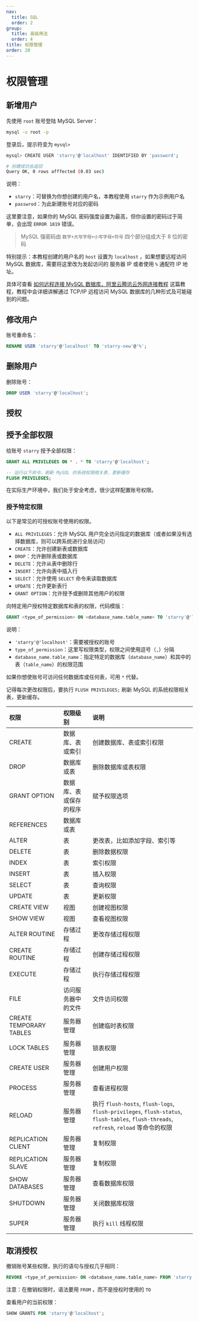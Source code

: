 ```yaml
---
nav:
  title: SQL
  order: 2
group:
  title: 高级用法
  order: 4
title: 权限管理
order: 20
---
```


# 权限管理

## 新增用户

先使用 `root` 账号登陆 MySQL Server：

```bash
mysql -u root -p
```

登录后，提示符变为 `mysql>`

```bash
mysql> CREATE USER 'starry'@'localhost' IDENTIFIED BY 'password';

# 创建成功会返回
Query OK, 0 rows afffected (0.03 sec)
```

说明：

- `starry`：可替换为你想创建的用户名，本教程使用 `starry` 作为示例用户名
- `passwrod`：为此新建账号对应的密码

这里要注意，如果你的 MySQL 密码强度设置为最高，但你设置的密码过于简单，会出现 `ERROR 1819` 错误。

> MySQL 强密码由 `数字+大写字母+小写字母+符号` 四个部分组成大于 8 位的密码

特别提示：本教程创建的用户名的 `host` 设置为 `localhost` ，如果想要远程访问 MySQL 数据库，需要将这里改为发起访问的 服务器 IP 或者使用 `%` 通配符 IP 地址。

具体可查看 [如何远程连接 MySQL 数据库，阿里云腾讯云外网连接教程](https://kalacloud.com/blog/how-to-allow-remote-access-to-mysql/) 这篇教程，教程中会详细讲解通过 TCP/IP 远程访问 MySQL 数据库的几种形式及可能碰到的问题。

## 修改用户

账号重命名：

```sql
RENAME USER 'starry'@'localhost' TO 'starry-new'@'%';
```

## 删除用户

删除账号：

```sql
DROP USER 'starry'@'localhost';
```

## 授权

## 授予全部权限

给账号 `starry` 授予全部权限：

```sql
GRANT ALL PRIVILEGES ON * . * TO 'starry'@'localhost';

-- 运行以下命令，刷新 MySQL 的系统权限相关表，更新缓存
FLUSH PRIVILEGES;
```

在实际生产环境中，我们处于安全考虑，很少这样配置账号权限。

### 授予特定权限

以下是常见的可授权账号使用的权限。

- `ALL PRIVILEGES`：允许 MySQL 用户完全访问指定的数据库（或者如果没有选择数据库，则可以跨系统进行全局访问）
- `CREATE`：允许创建新表或数据库
- `DROP`：允许删除表或数据库
- `DELETE`：允许从表中删除行
- `INSERT`：允许向表中插入行
- `SELECT`：允许使用 `SELECT` 命令来读取数据库
- `UPDATE`：允许更新表行
- `GRANT OPTION`：允许授予或删除其他用户的权限

向特定用户授权特定数据库和表的权限，代码模版：

```sql
GRANT <type_of_permission> ON <database_name.table_name> TO 'starry'@'localhost';
```

说明：

- `'starry'@'localhost'`：需要被授权的账号
- `type_of_permission`：这里写权限类型，权限之间使用逗号（`,`）分隔
- `database_name.table_name`：指定特定的数据库（`database_name`）和其中的表（`table_name`）的权限范围

如果你想使账号可访问任何数据库或任何表，可用 `*` 代替。

记得每次更改权限后，要执行 `FLUSH PRIVILEGES;` 刷新 MySQL 的系统权限相关表，更新缓存。

| 权限                    | 权限级别               | 说明                                                                                                                                    |
| :---------------------- | :--------------------- | :-------------------------------------------------------------------------------------------------------------------------------------- |
| CREATE                  | 数据库、表或索引       | 创建数据库、表或索引权限                                                                                                                |
| DROP                    | 数据库或表             | 删除数据库或表权限                                                                                                                      |
| GRANT OPTION            | 数据库、表或保存的程序 | 赋予权限选项                                                                                                                            |
| REFERENCES              | 数据库或表             |                                                                                                                                         |
| ALTER                   | 表                     | 更改表，比如添加字段、索引等                                                                                                            |
| DELETE                  | 表                     | 删除数据权限                                                                                                                            |
| INDEX                   | 表                     | 索引权限                                                                                                                                |
| INSERT                  | 表                     | 插入权限                                                                                                                                |
| SELECT                  | 表                     | 查询权限                                                                                                                                |
| UPDATE                  | 表                     | 更新权限                                                                                                                                |
| CREATE VIEW             | 视图                   | 创建视图权限                                                                                                                            |
| SHOW VIEW               | 视图                   | 查看视图权限                                                                                                                            |
| ALTER ROUTINE           | 存储过程               | 更改存储过程权限                                                                                                                        |
| CREATE ROUTINE          | 存储过程               | 创建存储过程权限                                                                                                                        |
| EXECUTE                 | 存储过程               | 执行存储过程权限                                                                                                                        |
| FILE                    | 访问服务器中的文件     | 文件访问权限                                                                                                                            |
| CREATE TEMPORARY TABLES | 服务器管理             | 创建临时表权限                                                                                                                          |
| LOCK TABLES             | 服务器管理             | 锁表权限                                                                                                                                |
| CREATE USER             | 服务器管理             | 创建用户权限                                                                                                                            |
| PROCESS                 | 服务器管理             | 查看进程权限                                                                                                                            |
| RELOAD                  | 服务器管理             | 执行 `flush-hosts`, `flush-logs`, `flush-privileges`, `flush-status`, `flush-tables`, `flush-threads`, `refresh`, `reload` 等命令的权限 |
| REPLICATION CLIENT      | 服务器管理             | 复制权限                                                                                                                                |
| REPLICATION SLAVE       | 服务器管理             | 复制权限                                                                                                                                |
| SHOW DATABASES          | 服务器管理             | 查看数据库权限                                                                                                                          |
| SHUTDOWN                | 服务器管理             | 关闭数据库权限                                                                                                                          |
| SUPER                   | 服务器管理             | 执行 `kill` 线程权限                                                                                                                    |

## 取消授权

撤销账号某些权限，执行的语句与授权几乎相同：

```sql
REVOKE <type_of_permission> ON <database_name.table_name> FROM 'starry'@'localhost';
```

注意：在撤销权限时，语法要用 `FROM` ，而不是授权时使用的 `TO`

查看用户的当前权限：

```sql
SHOW GRANTS FOR 'starry'@'localhost';
```
